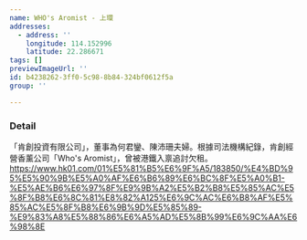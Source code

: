 ```yaml
---
name: WHO's Aromist - 上環
addresses:
  - address: ''
    longitude: 114.152996
    latitude: 22.286671
tags: []
previewImageUrl: ''
id: b4238262-3ff0-5c98-8b84-324bf0612f5a
group: ''

---
```

### Detail
「肯創投資有限公司」，董事為何君鑾、陳沛珊夫婦。根據司法機構紀錄，肯創經營香薰公司「Who's Aromist」，曾被港鐵入禀追討欠租。
https://www.hk01.com/01%E5%81%B5%E6%9F%A5/183850/%E4%BD%95%E5%90%9B%E5%A0%AF%E6%B6%89%E6%BC%8F%E5%A0%B1-%E5%AE%B6%E6%97%8F%E9%9B%A2%E5%B2%B8%E5%85%AC%E5%8F%B8%E6%8C%81%E8%82%A125%E6%9C%AC%E6%B8%AF%E5%85%AC%E5%8F%B8%E6%9B%9D%E5%85%89-%E9%83%A8%E5%88%86%E6%A5%AD%E5%8B%99%E6%9C%AA%E6%98%8E
